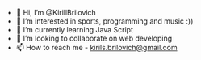 - 👋 Hi, I’m @KirillBrilovich
- 👀 I’m interested in sports, programming and music :))
- 🌱 I’m currently learning Java Script
- 💞️ I’m looking to collaborate on web developing
- 📫 How to reach me - kirils.brilovich@gmail.com

<!---
KirillBrilovich/KirillBrilovich is a ✨ special ✨ repository because its `README.md` (this file) appears on your GitHub profile.
You can click the Preview link to take a look at your changes.
--->

